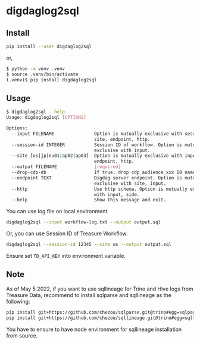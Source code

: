 # digdaglog2sql

## Install

```sh
pip install --user digdaglog2sql
```

or,

```sh
$ python -m venv .venv
$ source .venv/bin/activate
(.venv)$ pip install digdaglog2sql
```

## Usage

```sh
$ digdaglog2sql --help
Usage: digdaglog2sql [OPTIONS]

Options:
  --input FILENAME               Option is mutually exclusive with session_id,
                                 site, endpoint, http.
  --session-id INTEGER           Session ID of workflow. Option is mutually
                                 exclusive with input.
  --site [us|jp|eu01|ap02|ap03]  Option is mutually exclusive with input,
                                 endpoint, http.
  --output FILENAME              [required]
  --drop-cdp-db                  If true, drop cdp_audience_xxx DB name.
  --endpoint TEXT                Digdag server endpoint. Option is mutually
                                 exclusive with site, input.
  --http                         Use http schema. Option is mutually exclusive
                                 with input, side.
  --help                         Show this message and exit.
```

You can use log file on local environment.

```sh
digdaglog2sql --input workflow-log.txt --output output.sql
```

Or, you can use Session ID of Treasure Workflow.

```sh
digdaglog2sql --session-id 12345 --site us --output output.sql
```

Ensure set `TD_API_KEY` into environment variable.

## Note

As of May 5 2022, if you want to use sqllineage for Trino and Hive logs from Treasure Data,
recommend to install sqlparse and sqllineage as the following:

```sh
pip install git+https://github.com/chezou/sqlparse.git@trino#egg=sqlparse==0.4.3.dev0
pip install git+https://github.com/chezou/sqllineage.git@trino#egg=sqllineage==1.3.4
```

You have to ensure to have node environment for sqllineage installation from source.
